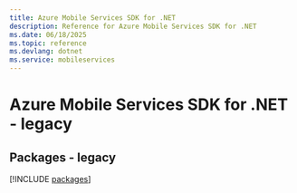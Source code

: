 ```yaml
---
title: Azure Mobile Services SDK for .NET
description: Reference for Azure Mobile Services SDK for .NET
ms.date: 06/18/2025
ms.topic: reference
ms.devlang: dotnet
ms.service: mobileservices
---
```

# Azure Mobile Services SDK for .NET - legacy
## Packages - legacy
[!INCLUDE [packages](mobile-services-index.md)]